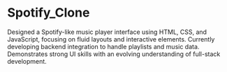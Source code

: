 # Spotify_Clone
Designed a Spotify-like music player interface using HTML, CSS, and JavaScript, focusing on fluid layouts and interactive elements. Currently developing backend integration to handle playlists and music data. Demonstrates strong UI skills with an evolving understanding of full-stack development.
